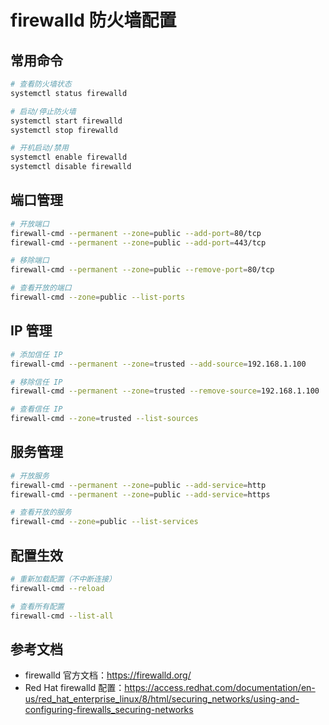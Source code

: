 # firewalld 防火墙配置

## 常用命令
```bash
# 查看防火墙状态
systemctl status firewalld

# 启动/停止防火墙
systemctl start firewalld
systemctl stop firewalld

# 开机启动/禁用
systemctl enable firewalld
systemctl disable firewalld
```

## 端口管理
```bash
# 开放端口
firewall-cmd --permanent --zone=public --add-port=80/tcp
firewall-cmd --permanent --zone=public --add-port=443/tcp

# 移除端口
firewall-cmd --permanent --zone=public --remove-port=80/tcp

# 查看开放的端口
firewall-cmd --zone=public --list-ports
```

## IP 管理
```bash
# 添加信任 IP
firewall-cmd --permanent --zone=trusted --add-source=192.168.1.100

# 移除信任 IP
firewall-cmd --permanent --zone=trusted --remove-source=192.168.1.100

# 查看信任 IP
firewall-cmd --zone=trusted --list-sources
```

## 服务管理
```bash
# 开放服务
firewall-cmd --permanent --zone=public --add-service=http
firewall-cmd --permanent --zone=public --add-service=https

# 查看开放的服务
firewall-cmd --zone=public --list-services
```

## 配置生效
```bash
# 重新加载配置（不中断连接）
firewall-cmd --reload

# 查看所有配置
firewall-cmd --list-all
```

## 参考文档
- firewalld 官方文档：<https://firewalld.org/>
- Red Hat firewalld 配置：<https://access.redhat.com/documentation/en-us/red_hat_enterprise_linux/8/html/securing_networks/using-and-configuring-firewalls_securing-networks>
